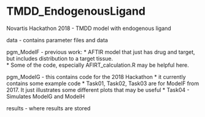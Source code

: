 # TMDD_EndogenousLigand
Novartis Hackathon 2018 - TMDD model with endogenous ligand

data - contains parameter files and data

pgm_ModelF - previous work: 
    * AFTIR model that just has drug and target, but includes distribution to a target tissue.  
    * Some of the code, especially AFIRT_calculation.R may be helpful here.

pgm_ModelG - this contains code for the 2018 Hackathon
    * it currently contains some example code
    * Task01, Task02, Task03 are for ModelF from 2017.  It just illustrates some different plots that may be useful
    * Task04 - Simulates ModelG and ModelH

results - where results are stored

